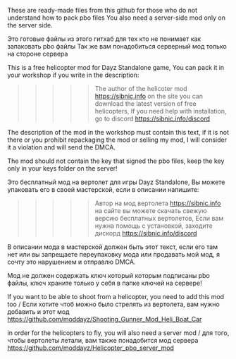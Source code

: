These are ready-made files from this github for those who do not understand how to pack pbo files
You also need a server-side mod only on the server side.

Это готовые файлы из этого гитхаб для тех кто не понимает как запаковать pbo файлы
Так же вам понадобиться серверный мод только на стороне сервера 

This is a free helicopter mod for Dayz Standalone game,
You can pack it in your workshop if you write in the description:

>>>>> The author of the helicoter mod https://sibnic.info on the site you can download the latest version of free helicopters, If you need help with installation, go to discord https://sibnic.info/discord

The description of the mod in the workshop must contain this text, if it is not there or you prohibit repackaging the mod or selling my mod, I will consider it a violation and will send the DMCA.

The mod should not contain the key that signed the pbo files, keep the key only in your keys folder on the server!

Это бесплатный мод на вертолет для игры Dayz Standalone, 
Вы можете упаковать его в своей мастерской, если в описании напишите:

>>>>> Автор на мод вертолета https://sibnic.info на сайте вы можете скачать свежую версию бесплатных вертолетов, Если вам нужна помощь с установкой, заходите дискорд https://sibnic.info/discord

В описании мода в мастерской должен быть этот текст, если его там нет или вы запрещаете переупаковку мода или продавать мой мод, я сочту это нарушением и отправлю DMCA.

Мод не должен содержать ключ который которым подписаны pbo файлы, ключ храните только у себя в папке ключей на сервере!


If you want to be able to shoot from a helicopter, you need to add this mod too / Если хотите чтоб можно было стрелять из вертолета, вам нужно добавить и этот мод
https://github.com/moddayz/Shooting_Gunner_Mod_Heli_Boat_Car

in order for the helicopters to fly, you will also need a server mod / для того, чтобы вертолеты летали, вам также понадобится мод сервера https://github.com/moddayz/Helicopter_pbo_server_mod
